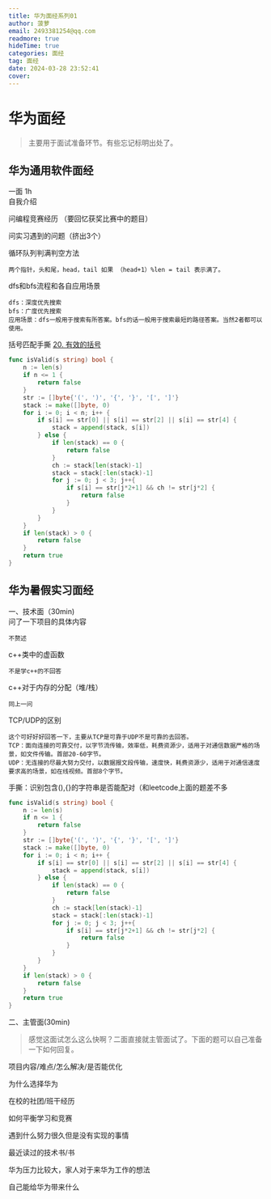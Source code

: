 ```yaml
---
title: 华为面经系列01
author: 菠萝
email: 2493381254@qq.com
readmore: true
hideTime: true
categories: 面经
tag: 面经
date: 2024-03-28 23:52:41
cover:
---
```


# 华为面经

> 主要用于面试准备环节。有些忘记标明出处了。



## 华为通用软件面经

一面 1h  
自我介绍


问编程竞赛经历 （要回忆获奖比赛中的题目）


问实习遇到的问题（挤出3个）


循环队列判满判空方法

	两个指针，头和尾，head，tail 如果 （head+1）%len = tail 表示满了。


dfs和bfs流程和各自应用场景

	dfs：深度优先搜索
	bfs：广度优先搜索
	应用场景：dfs一般用于搜索有所答案。bfs的话一般用于搜索最短的路径答案。当然2者都可以使用。

括号匹配手撕
[20. 有效的括号](https://leetcode.cn/problems/valid-parentheses/)

~~~go
func isValid(s string) bool {
    n := len(s)
    if n <= 1 {
        return false
    }
    str := []byte{'(', ')', '{', '}', '[', ']'}
    stack := make([]byte, 0)
    for i := 0; i < n; i++ {
        if s[i] == str[0] || s[i] == str[2] || s[i] == str[4] {
            stack = append(stack, s[i])
        } else {
            if len(stack) == 0 {
                return false
            }
            ch := stack[len(stack)-1]
            stack = stack[:len(stack)-1]
            for j := 0; j < 3; j++{
                if s[i] == str[j*2+1] && ch != str[j*2] {
                    return false
                }
            }
        }
    }
    if len(stack) > 0 {
        return false
    }
    return true
}
~~~



## 华为暑假实习面经

一、技术面（30min)  
问了一下项目的具体内容

	不赘述

c++类中的虚函数

	不是学c++的不回答

c++对于内存的分配（堆/栈）

	同上一问

TCP/UDP的区别

	这个可好好好回答一下，主要从TCP是可靠于UDP不是可靠的去回答。
	TCP：面向连接的可靠交付，以字节流传输，效率低，耗费资源少，适用于对通信数据严格的场景，如文件传输。首部20-60字节。
	UDP：无连接的尽最大努力交付，以数据报文段传输，速度快，耗费资源少，适用于对通信速度要求高的场景，如在线视频。首部8个字节。

手撕：识别包含(),{}的字符串是否能配对（和leetcode上面的题差不多

~~~go
func isValid(s string) bool {
    n := len(s)
    if n <= 1 {
        return false
    }
    str := []byte{'(', ')', '{', '}', '[', ']'}
    stack := make([]byte, 0)
    for i := 0; i < n; i++ {
        if s[i] == str[0] || s[i] == str[2] || s[i] == str[4] {
            stack = append(stack, s[i])
        } else {
            if len(stack) == 0 {
                return false
            }
            ch := stack[len(stack)-1]
            stack = stack[:len(stack)-1]
            for j := 0; j < 3; j++{
                if s[i] == str[j*2+1] && ch != str[j*2] {
                    return false
                }
            }
        }
    }
    if len(stack) > 0 {
        return false
    }
    return true
}
~~~



二、主管面(30min)  

> 感觉这面试怎么这么快啊？二面直接就主管面试了。下面的题可以自己准备一下如何回复。

项目内容/难点/怎么解决/是否能优化  

为什么选择华为  

在校的社团/班干经历  

如何平衡学习和竞赛  

遇到什么努力很久但是没有实现的事情  

最近读过的技术书/书  

华为压力比较大，家人对于来华为工作的想法  

自己能给华为带来什么  








